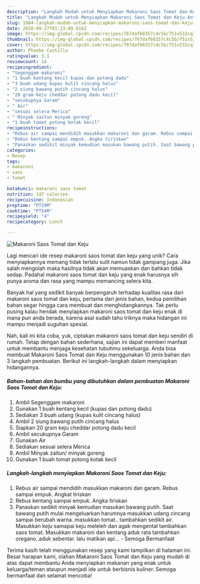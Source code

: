 ```yaml
---
description: "Langkah Mudah untuk Menyiapkan Makaroni Saos Tomat dan Keju Anti Gagal"
title: "Langkah Mudah untuk Menyiapkan Makaroni Saos Tomat dan Keju Anti Gagal"
slug: 1884-langkah-mudah-untuk-menyiapkan-makaroni-saos-tomat-dan-keju-anti-gagal
date: 2020-09-27T01:23:09.616Z
image: https://img-global.cpcdn.com/recipes/767daf60357c4c5b/751x532cq70/makaroni-saos-tomat-dan-keju-foto-resep-utama.jpg
thumbnail: https://img-global.cpcdn.com/recipes/767daf60357c4c5b/751x532cq70/makaroni-saos-tomat-dan-keju-foto-resep-utama.jpg
cover: https://img-global.cpcdn.com/recipes/767daf60357c4c5b/751x532cq70/makaroni-saos-tomat-dan-keju-foto-resep-utama.jpg
author: Phoebe Castillo
ratingvalue: 3.1
reviewcount: 14
recipeingredient:
- "Segenggam makaroni"
- "1 buah kentang kecil kupas dan potong dadu"
- "3 buah udang kupas kulit cincang halus"
- "2 siung bawang putih cincang halus"
- "20 gram keju cheddar potong dadu kecil"
- "secukupnya Garam"
- " Air"
- "sesuai selera Merica"
- " Minyak zaitun minyak goreng"
- "1 buah tomat potong kotak kecil"
recipeinstructions:
- "Rebus air sampai mendidih masukkan makaroni dan garam. Rebus sampai empuk. Angkat tiriskan"
- "Rebus kentang sampai empuk. Angka tiriskan"
- "Panaskan sedikit minyak kemudian masukan bawang putih. Saat bawang putih mulai mengeluarkan harumnya masukkan udang cincang sampai berubah warna..masukkan tomat.. tambahkan sedikit air. Masukkan keju samapai keju meleleh dan agak mengental tambahkan saos tomat. Masukkan makaroni dan kentang aduk rata tambahkan oregano..aduk sebentar. lalu matikan api... Semoga Bermanfaat"
categories:
- Resep
tags:
- makaroni
- saos
- tomat

katakunci: makaroni saos tomat 
nutrition: 147 calories
recipecuisine: Indonesian
preptime: "PT29M"
cooktime: "PT54M"
recipeyield: "4"
recipecategory: Lunch

---
```



![Makaroni Saos Tomat dan Keju](https://img-global.cpcdn.com/recipes/767daf60357c4c5b/751x532cq70/makaroni-saos-tomat-dan-keju-foto-resep-utama.jpg)

Lagi mencari ide resep makaroni saos tomat dan keju yang unik? Cara menyiapkannya memang tidak terlalu sulit namun tidak gampang juga. Jika salah mengolah maka hasilnya tidak akan memuaskan dan bahkan tidak sedap. Padahal makaroni saos tomat dan keju yang enak harusnya sih punya aroma dan rasa yang mampu memancing selera kita.



Banyak hal yang sedikit banyak berpengaruh terhadap kualitas rasa dari makaroni saos tomat dan keju, pertama dari jenis bahan, kedua pemilihan bahan segar hingga cara membuat dan menghidangkannya. Tak perlu pusing kalau hendak menyiapkan makaroni saos tomat dan keju enak di mana pun anda berada, karena asal sudah tahu triknya maka hidangan ini mampu menjadi suguhan spesial.


Nah, kali ini kita coba, yuk, ciptakan makaroni saos tomat dan keju sendiri di rumah. Tetap dengan bahan sederhana, sajian ini dapat memberi manfaat untuk membantu menjaga kesehatan tubuhmu sekeluarga. Anda bisa membuat Makaroni Saos Tomat dan Keju menggunakan 10 jenis bahan dan 3 langkah pembuatan. Berikut ini langkah-langkah dalam menyiapkan hidangannya.

<!--inarticleads1-->

##### Bahan-bahan dan bumbu yang dibutuhkan dalam pembuatan Makaroni Saos Tomat dan Keju:

1. Ambil Segenggam makaroni
1. Gunakan 1 buah kentang kecil (kupas dan potong dadu)
1. Sediakan 3 buah udang (kupas kulit cincang halus)
1. Ambil 2 siung bawang putih cincang halus
1. Siapkan 20 gram keju cheddar potong dadu kecil
1. Ambil secukupnya Garam
1. Gunakan  Air
1. Sediakan sesuai selera Merica
1. Ambil  Minyak zaitun/ minyak goreng
1. Gunakan 1 buah tomat potong kotak kecil




<!--inarticleads2-->

##### Langkah-langkah menyiapkan Makaroni Saos Tomat dan Keju:

1. Rebus air sampai mendidih masukkan makaroni dan garam. Rebus sampai empuk. Angkat tiriskan
1. Rebus kentang sampai empuk. Angka tiriskan
1. Panaskan sedikit minyak kemudian masukan bawang putih. Saat bawang putih mulai mengeluarkan harumnya masukkan udang cincang sampai berubah warna..masukkan tomat.. tambahkan sedikit air. Masukkan keju samapai keju meleleh dan agak mengental tambahkan saos tomat. Masukkan makaroni dan kentang aduk rata tambahkan oregano..aduk sebentar. lalu matikan api... - Semoga Bermanfaat




Terima kasih telah menggunakan resep yang kami tampilkan di halaman ini. Besar harapan kami, olahan Makaroni Saos Tomat dan Keju yang mudah di atas dapat membantu Anda menyiapkan makanan yang enak untuk keluarga/teman ataupun menjadi ide untuk berbisnis kuliner. Semoga bermanfaat dan selamat mencoba!
